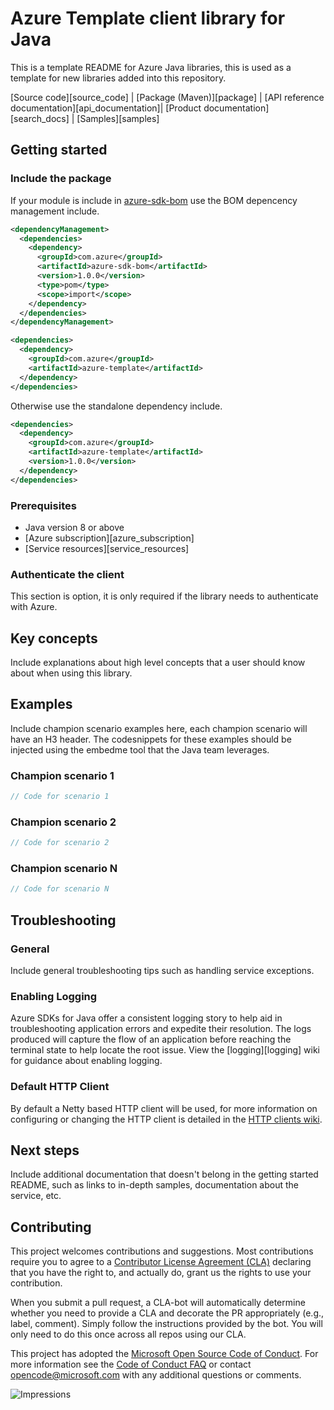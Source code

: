 # Azure Template client library for Java

This is a template README for Azure Java libraries, this is used as a template for new libraries added into this repository.

[Source code][source_code] | [Package (Maven)][package] | [API reference documentation][api_documentation]| [Product documentation][search_docs] | [Samples][samples]

## Getting started

### Include the package

If your module is include in [azure-sdk-bom](azure_sdk_bom) use the BOM depencency management include.

```xml
<dependencyManagement>
  <dependencies>
    <dependency>
      <groupId>com.azure</groupId>
      <artifactId>azure-sdk-bom</artifactId>
      <version>1.0.0</version>
      <type>pom</type>
      <scope>import</scope>
    </dependency>
  </dependencies>
</dependencyManagement>

<dependencies>
  <dependency>
    <groupId>com.azure</groupId>
    <artifactId>azure-template</artifactId>
  </dependency>
</dependencies>
```

Otherwise use the standalone dependency include.

```xml
<dependencies>
  <dependency>
    <groupId>com.azure</groupId>
    <artifactId>azure-template</artifactId>
    <version>1.0.0</version>
  </dependency>
</dependencies>
```

### Prerequisites

- Java version 8 or above
- [Azure subscription][azure_subscription]
- [Service resources][service_resources]

### Authenticate the client

This section is option, it is only required if the library needs to authenticate with Azure.

## Key concepts

Include explanations about high level concepts that a user should know about when using this library.

## Examples

Include champion scenario examples here, each champion scenario will have an H3 header. The codesnippets for these examples
should be injected using the embedme tool that the Java team leverages.

### Champion scenario 1

```java
// Code for scenario 1
```

### Champion scenario 2

```java
// Code for scenario 2
```

### Champion scenario N

```java
// Code for scenario N
```

## Troubleshooting

### General

Include general troubleshooting tips such as handling service exceptions.

### Enabling Logging

Azure SDKs for Java offer a consistent logging story to help aid in troubleshooting application errors and expedite
their resolution. The logs produced will capture the flow of an application before reaching the terminal state to help
locate the root issue. View the [logging][logging] wiki for guidance about enabling logging.

### Default HTTP Client

By default a Netty based HTTP client will be used, for more information on configuring or changing the HTTP client is
detailed in the [HTTP clients wiki](https://github.com/Azure/azure-sdk-for-java/wiki/HTTP-clients).

## Next steps

Include additional documentation that doesn't belong in the getting started README, such as links to in-depth samples, documentation about the service, etc.

## Contributing

This project welcomes contributions and suggestions. Most contributions require you to agree to a
[Contributor License Agreement (CLA)][cla] declaring that you have the right to, and actually do, grant us the rights
to use your contribution.

When you submit a pull request, a CLA-bot will automatically determine whether you need to provide a CLA and decorate
the PR appropriately (e.g., label, comment). Simply follow the instructions provided by the bot. You will only need to
do this once across all repos using our CLA.

This project has adopted the [Microsoft Open Source Code of Conduct][coc]. For more information see the [Code of Conduct FAQ][coc_faq]
or contact [opencode@microsoft.com][coc_contact] with any additional questions or comments.

<!-- LINKS -->
[cla]: https://cla.microsoft.com
[coc]: https://opensource.microsoft.com/codeofconduct/
[coc_faq]: https://opensource.microsoft.com/codeofconduct/faq/
[coc_contact]: mailto:opencode@microsoft.com

<!-- You'll want to add an impression to capture metrics around how often people are viewing the README. -->
<!-- The last sub path will need to be URL encoded. azure-sdk-for-java%2Fsdk%2F{service directory}%2F{module directory}%2FREADME.png -->
![Impressions](https://azure-sdk-impressions.azurewebsites.net/api/impressions/azure-sdk-for-java%2Fsdk%2Ftemplate%2Fazure-sdk-template%2FREADME-EXAMPLE.png)
